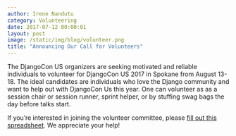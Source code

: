 ```yaml
---
author: Irene Nandutu
category: Volunteering
date: 2017-07-12 00:00:01
layout: post
image: /static/img/blog/volunteer.png
title: "Announcing Our Call for Volunteers"
---
```


The DjangoCon US organizers are seeking motivated and reliable individuals to volunteer for DjangoCon US 2017 in Spokane from August 13-18. The ideal candidates are individuals who love the Django community and want to help out with DjangoCon Us this year. One can volunteer as as a session chair or session runner, sprint helper, or by stuffing swag bags the day before talks start.

If you’re interested in joining the volunteer committee, please [fill out this spreadsheet](https://docs.google.com/spreadsheets/d/1yCuPaUFcAK_TVZ-40hP6D7pKeTI6OLMy0SVFo2EEeOk/edit#gid=0). We appreciate your help!
